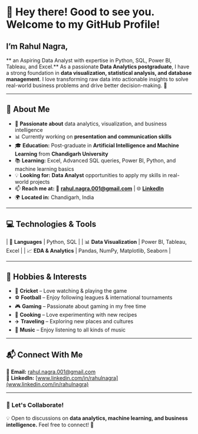 # 👋 Hey there! Good to see you. Welcome to my GitHub Profile!  
## I’m Rahul Nagra, 
** an Aspiring Data Analyst with expertise in Python, SQL, Power BI, Tableau, and Excel.**
As a passionate **Data Analytics postgraduate**, I have a strong foundation in **data visualization, statistical analysis, and database management**. I love transforming raw data into actionable insights to solve real-world business problems and drive better decision-making. 🚀  

---

## 🔹 About Me  

- 🎯 **Passionate about** data analytics, visualization, and business intelligence  
- 📊 Currently working on **presentation and communication skills**  
- 🎓 **Education:** Post-graduate in **Artificial Intelligence and Machine Learning** from **Chandigarh University**  
- 📚 **Learning:** Excel, Advanced SQL queries, Power BI, Python, and machine learning basics  
- 💡 **Looking for:** **Data Analyst** opportunities to apply my skills in real-world projects  
- 📫 **Reach me at:** 📧 **rahul.nagra.001@gmail.com** | 🌐 **[LinkedIn](www.linkedin.com/in/rahulnagra)**  
- 🌍 **Located in:** Chandigarh, India  

---

## 💻 Technologies & Tools  
| 📌 **Languages** | Python, SQL |
| 📊 **Data Visualization** | Power BI, Tableau, Excel |
| 📈 **EDA & Analytics** | Pandas, NumPy, Matplotlib, Seaborn |

---

## 🎯 Hobbies & Interests  

- 🏏 **Cricket** – Love watching & playing the game  
- ⚽ **Football** – Enjoy following leagues & international tournaments  
- 🎮 **Gaming** – Passionate about gaming in my free time  
- 🍳 **Cooking** – Love experimenting with new recipes  
- ✈️ **Traveling** – Exploring new places and cultures  
- 🎵 **Music** – Enjoy listening to all kinds of music  

---

## 📬 Connect With Me  

📧 **Email:** rahul.nagra.001@gmail.com  
💼 **LinkedIn:** [www.linkedin.com/in/rahulnagra](www.linkedin.com/in/rahulnagra)  

---

### 🎯 **Let's Collaborate!**  
💡 Open to discussions on **data analytics, machine learning, and business intelligence.** Feel free to connect! 🚀  
